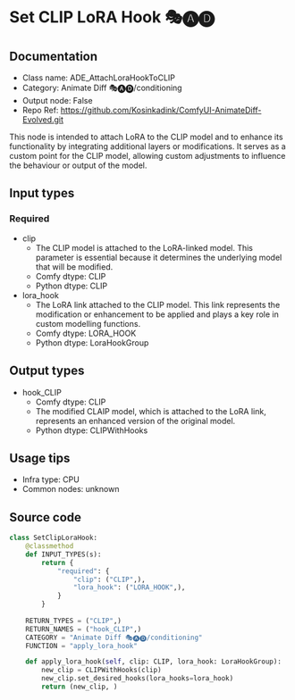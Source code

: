 # Set CLIP LoRA Hook 🎭🅐🅓
## Documentation
- Class name: ADE_AttachLoraHookToCLIP
- Category: Animate Diff 🎭🅐🅓/conditioning
- Output node: False
- Repo Ref: https://github.com/Kosinkadink/ComfyUI-AnimateDiff-Evolved.git

This node is intended to attach LoRA to the CLIP model and to enhance its functionality by integrating additional layers or modifications. It serves as a custom point for the CLIP model, allowing custom adjustments to influence the behaviour or output of the model.

## Input types
### Required
- clip
    - The CLIP model is attached to the LoRA-linked model. This parameter is essential because it determines the underlying model that will be modified.
    - Comfy dtype: CLIP
    - Python dtype: CLIP
- lora_hook
    - The LoRA link attached to the CLIP model. This link represents the modification or enhancement to be applied and plays a key role in custom modelling functions.
    - Comfy dtype: LORA_HOOK
    - Python dtype: LoraHookGroup

## Output types
- hook_CLIP
    - Comfy dtype: CLIP
    - The modified CLAIP model, which is attached to the LoRA link, represents an enhanced version of the original model.
    - Python dtype: CLIPWithHooks

## Usage tips
- Infra type: CPU
- Common nodes: unknown

## Source code
```python
class SetClipLoraHook:
    @classmethod
    def INPUT_TYPES(s):
        return {
            "required": {
                "clip": ("CLIP",),
                "lora_hook": ("LORA_HOOK",),
            }
        }
    
    RETURN_TYPES = ("CLIP",)
    RETURN_NAMES = ("hook_CLIP",)
    CATEGORY = "Animate Diff 🎭🅐🅓/conditioning"
    FUNCTION = "apply_lora_hook"

    def apply_lora_hook(self, clip: CLIP, lora_hook: LoraHookGroup):
        new_clip = CLIPWithHooks(clip)
        new_clip.set_desired_hooks(lora_hooks=lora_hook)
        return (new_clip, )